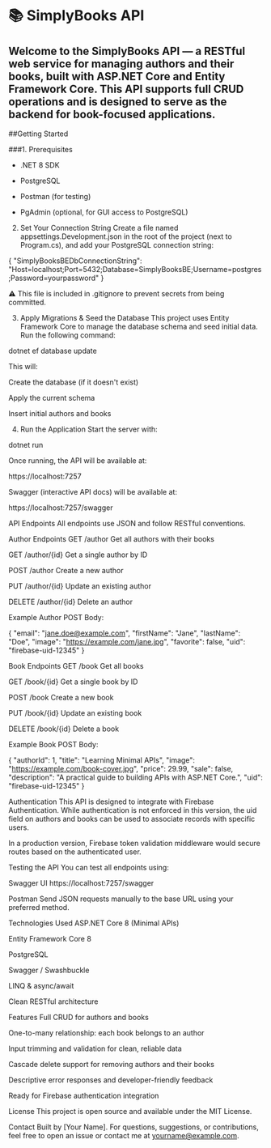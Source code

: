 # 📚 SimplyBooks API

## Welcome to the SimplyBooks API — a RESTful web service for managing authors and their books, built with ASP.NET Core and Entity Framework Core. This API supports full CRUD operations and is designed to serve as the backend for book-focused applications.




##Getting Started

###1. Prerequisites
- .NET 8 SDK

- PostgreSQL

- Postman (for testing)

- PgAdmin (optional, for GUI access to PostgreSQL)

2. Set Your Connection String
Create a file named appsettings.Development.json in the root of the project (next to Program.cs), and add your PostgreSQL connection string:

{ "SimplyBooksBEDbConnectionString": "Host=localhost;Port=5432;Database=SimplyBooksBE;Username=postgres;Password=yourpassword" }

⚠️ This file is included in .gitignore to prevent secrets from being committed.

3. Apply Migrations & Seed the Database
This project uses Entity Framework Core to manage the database schema and seed initial data. Run the following command:

dotnet ef database update

This will:

Create the database (if it doesn't exist)

Apply the current schema

Insert initial authors and books

4. Run the Application
Start the server with:

dotnet run

Once running, the API will be available at:

https://localhost:7257

Swagger (interactive API docs) will be available at:

https://localhost:7257/swagger

API Endpoints
All endpoints use JSON and follow RESTful conventions.

Author Endpoints
GET /author
Get all authors with their books

GET /author/{id}
Get a single author by ID

POST /author
Create a new author

PUT /author/{id}
Update an existing author

DELETE /author/{id}
Delete an author

Example Author POST Body:

{ "email": "jane.doe@example.com", "firstName": "Jane", "lastName": "Doe", "image": "https://example.com/jane.jpg", "favorite": false, "uid": "firebase-uid-12345" }

Book Endpoints
GET /book
Get all books

GET /book/{id}
Get a single book by ID

POST /book
Create a new book

PUT /book/{id}
Update an existing book

DELETE /book/{id}
Delete a book

Example Book POST Body:

{ "authorId": 1, "title": "Learning Minimal APIs", "image": "https://example.com/book-cover.jpg", "price": 29.99, "sale": false, "description": "A practical guide to building APIs with ASP.NET Core.", "uid": "firebase-uid-12345" }

Authentication
This API is designed to integrate with Firebase Authentication. While authentication is not enforced in this version, the uid field on authors and books can be used to associate records with specific users.

In a production version, Firebase token validation middleware would secure routes based on the authenticated user.

Testing the API
You can test all endpoints using:

Swagger UI
https://localhost:7257/swagger

Postman
Send JSON requests manually to the base URL using your preferred method.

Technologies Used
ASP.NET Core 8 (Minimal APIs)

Entity Framework Core 8

PostgreSQL

Swagger / Swashbuckle

LINQ & async/await

Clean RESTful architecture

Features
Full CRUD for authors and books

One-to-many relationship: each book belongs to an author

Input trimming and validation for clean, reliable data

Cascade delete support for removing authors and their books

Descriptive error responses and developer-friendly feedback

Ready for Firebase authentication integration

License
This project is open source and available under the MIT License.

Contact
Built by [Your Name].
For questions, suggestions, or contributions, feel free to open an issue or contact me at yourname@example.com.

